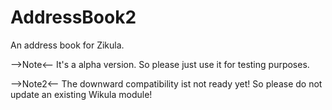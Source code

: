 AddressBook2
============

An address book for Zikula.

-->Note<-- It's a alpha version. So please just use it for testing  purposes.

-->Note2<-- The downward compatibility ist not ready yet! So please do not update an existing Wikula module!